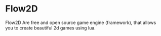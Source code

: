 # Flow2D
Flow2D Are free and open source game engine (framework), that allows you to create beautiful 2d games using lua.
